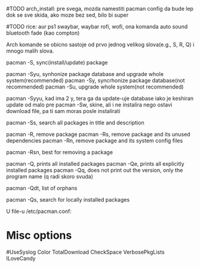 #TODO arch_install:
     pre svega, mozda namestiti pacman config da bude lep dok se sve skida, ako moze bez sed, bilo bi super

#TODO rice:
     aur
     ps1
     swaybar, waybar
     rofi, wofi, ona komanda
     auto sound
     bluetooth
     fade (kao compton)


Arch komande se obicno sastoje od prvo jednog velikog slova(e.g., S, R, Q) i mnogo malih slova.



pacman -S, sync(install/update) package

pacman -Syu, synhonize package database and upgrade whole system(recommended)
pacman -Sy, syncrhonize package database(not recommended)
pacman -Su, upgrade whole system(not recommended)

pacman -Syyu, kad ima 2 y, tera ga da update-uje database iako je keshiran update od malo pre
pacman -Sw, skine, ali i ne instalira nego ostavi download file, pa ti sam moras posle instalirati

pacman -Ss, search all packages in title and description

pacman -R, remove package
pacman -Rs, remove package and its unused dependencies
pacman -Rn, remove package and its system config files

pacman -Rsn, best for removing a package

pacman -Q, prints all installed packages
pacman -Qe, prints all explicitly installed packages
pacman -Qq, does not print out the version, only the program name (q radi skoro svuda)

pacman -Qdt, list of orphans

pacman -Qs, search for locally installed packages

U file-u /etc/pacman.conf:

# Misc options
#UseSyslog
Color
TotalDownload
CheckSpace
VerbosePkgLists
ILoveCandy

